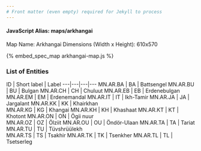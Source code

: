 ```yaml
---
# Front matter (even empty) required for Jekyll to process
---
```


#### JavaScript Alias: maps/arkhangai

Map Name: Arkhangai
Dimensions (Width x Height): 610x570



{% embed_spec_map arkhangai-map.js %}

### List of Entities

ID | Short label | Label
---|---|---|---
MN.AR.BA | BA | Battsengel
MN.AR.BU | BU | Bulgan
MN.AR.CH | CH | Chuluut
MN.AR.EB | EB | Erdenebulgan		
MN.AR.EM | EM | Erdenemandal
MN.AR.IT | IT | Ikh-Tamir
MN.AR.JA | JA | Jargalant
MN.AR.KK | KK | Khairkhan		
MN.AR.KG | KG | Khangai
MN.AR.KH | KH | Khashaat
MN.AR.KT | KT | Khotont
MN.AR.ON | ON | Ögii nuur		
MN.AR.OZ | OZ | Ölziit
MN.AR.OU | OU | Öndör-Ulaan
MN.AR.TA | TA | Tariat
MN.AR.TU | TU | Tüvshrüülekh		
MN.AR.TS | TS | Tsakhir
MN.AR.TK | TK | Tsenkher
MN.AR.TL | TL | Tsetserleg